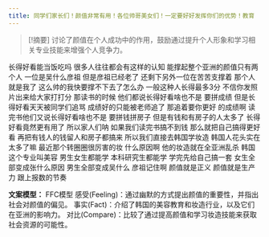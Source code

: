 ```yaml
---
title: 同学们家长们！颜值非常有用！各位帅哥美女们！一定要好好发挥你们的优势！教育 
---
```

 > [!摘要]
讨论了颜值在个人成功中的作用，鼓励通过提升个人形象和学习相关专业技能来增强个人竞争力。

长得好看能当饭吃吗
很多人往往都会有这样的认知
能撑起整个亚洲的颜值只有两个人
一位是吴什么彦祖
但是彦祖已经老了
还剩下另外一位在苦苦支撑着
那个人就是我了
这么帅的我快要撑不下去了怎么办
一般这种人长得最多3分
不信你发照片出来给大家打打分
那读书的时候
他们都说长得好看啥也不是
要拼成绩
但是长得好看天天被同学们追骂
成绩好的只能被老师追了
那追着要你更好
的成绩啊
读完书他们又说长得好看啥也不是
要拼钱拼房子
但是有钱和有房子的人太多了
长得好看竟然更有用了
所以家人们呐
如果我们读完书搞不到钱
那么就把自己搞得更好看
再把有钱人的钱留人和房子都搞来
所以我们直接去韩国学妆造
韩国人花头实在太多了嘛
最近那个转圈圈很厉害的妆
什么原因啊
他的妆造就在全亚洲乱杀
韩国这个专业叫美容
男生女生都能学
本科研究生都能学
学完先给自己搞一套
女生全部变成张什么原因
男生全部变成吴什么
彦祖记住啊
颜值就是正义
颜值就是生产力
跟上报数的节奏

**文案模型：**
FFC模型
感受(Feeling)：通过幽默的方式提出颜值的重要性，并指出社会对颜值的偏见。
事实(Fact)：介绍了韩国的美容教育和妆造行业，以及它们在亚洲的影响力。
对比(Compare)：比较了通过提高颜值和学习妆造技能来获取社会资源的可能性。
